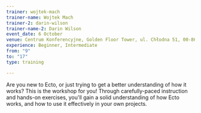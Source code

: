 ```yaml
---
trainer: wojtek-mach
trainer-name: Wojtek Mach
trainer-2: darin-wilson
trainer-name-2: Darin Wilson
event_date: 6 October
venue: Centrum Konferencyjne, Golden Floor Tower, ul. Chłodna 51, 00-867 Warszawa
experience: Beginner, Intermediate
from: "9"
to: "17"
type: training

---
```

Are you new to Ecto, or just trying to get a better understanding of how it works? This is the workshop for you!
Through carefully-paced instruction and hands-on exercises, you'll gain a solid understanding of how Ecto works, and how to use it effectively in your own projects.